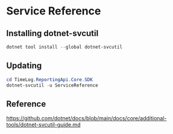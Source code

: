 ﻿# Service Reference

## Installing dotnet-svcutil

```powershell
dotnet tool install --global dotnet-svcutil
```

## Updating

```powershell
cd TimeLog.ReportingApi.Core.SDK
dotnet-svcutil -u ServiceReference
```

## Reference

https://github.com/dotnet/docs/blob/main/docs/core/additional-tools/dotnet-svcutil-guide.md